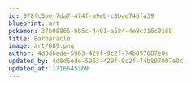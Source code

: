 ```yaml
---
id: 078fc5be-7da7-474f-a9eb-c0bae746fa39
blueprint: art
pokemon: 37b08865-bb5c-4401-a684-4e8c316c0188
title: Barbaracle
image: art/689.png
author: 4d8d6ede-5963-429f-9c2f-74b897007e0c
updated_by: 4d8d6ede-5963-429f-9c2f-74b897007e0c
updated_at: 1716645369
---
```

